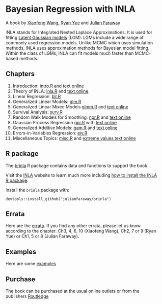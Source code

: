 # Bayesian Regression with INLA

A book by [Xiaofeng Wang](https://xfw.github.io/), [Ryan Yue](https://zicklin.baruch.cuny.edu/faculty-profile/yu-yue/) and [Julian Faraway](https://julianfaraway.github.io/)

INLA stands for Integrated Nested Laplace Approximations. It is used for fitting 
[Latent Gaussian models](https://tgmstat.wordpress.com/2013/10/16/latent-gaussian-models-inla/) (LGM). 
LGMs include a wide range of commonly
used regression models. Unlike MCMC which uses simulation methods, INLA
uses approximation methods for Bayesian model fitting. Within the class
of LGMs, INLA can fit models much faster than MCMC-based methods.

## Chapters

1. Introduction: [intro.R](scripts/intro.R) and [text online](https://julianfaraway.github.io/brinlabook/)
2. Theory of INLA: [inla.R](scripts/inla.R) and 
[text online](https://julianfaraway.github.io/brinlabook/theory-of-inla.html)
3. Linear Regression: [blr.R](scripts/blr.R)
4. Generalized Linear Models: [glm.R](scripts/glm.R)
5. Generalized Linear Mixed Models [glmm.R](scripts/glmm.R) and [text online](https://julianfaraway.github.io/brinlabook/chaglmm.html)
6. Survival Analysis: [surv.R](scripts/surv.R)
7. Random Walk Models for Smoothing: [npr.R](scripts/npr.R) and
[text online](https://julianfaraway.github.io/brinlabook/chanpr.html)
8. Gaussian Process Regression [gpr.R](scripts/gpr.R) with [text online](https://julianfaraway.github.io/brinlabook/chagpr.html)
9. Generalized Additive Models: [gam.R](scripts/gam.R) and [text online](https://julianfaraway.github.io/brinlabook/chagpr.html)
10. Errors-in-Variables Regression: [eiv.R](scripts/eiv.R)
11. Miscellaneous Topics: [misc.R](scripts/misc.R) and [extreme values text online](https://julianfaraway.github.io/brinlabook/chamisc.html#sec:extreval)


## R package

The [brinla](https://github.com/julianfaraway/brinla) R package contains data and functions
to support the book.

Visit the  [INLA](http://www.r-inla.org) website to learn much more including
[how to install the INLA R package](https://www.r-inla.org/download-install).

Install the `brinla` package with:

```
devtools::install_github("julianfaraway/brinla")
```

## Errata

Here are the [errata](errata.md). If you find any other errata, please let us know according to the chapter: Ch3, 4, 6, 10 (Xiaofeng Wang),
Ch2, 7 or 9 (Ryan Yue) or Ch1, 5 or 8 (Julian Faraway).

## Examples

Here are some [examples](examples/index.md)

## Purchase

The book can be purchased at the usual online outlets or from the publishers [Routledge](https://eur01.safelinks.protection.outlook.com/?url=https%3A%2F%2Fwww.routledge.com%2FBayesian-Regression-Modeling-with-INLA%2FWang-Ryan-Faraway%2Fp%2Fbook%2F9780367572266%3Futm_source%3Dauthor%26utm_medium%3Dshared_link%26utm_campaign%3DB043141_jm1_5ll_6rm_t081_1al_julianfarawayauthorshare&data=05%7C01%7Cjjf23%40bath.ac.uk%7C5229b0dc8d564222c10108db31fa6e3f%7C377e3d224ea1422db0ad8fcc89406b9e%7C0%7C0%7C638158723883874621%7CUnknown%7CTWFpbGZsb3d8eyJWIjoiMC4wLjAwMDAiLCJQIjoiV2luMzIiLCJBTiI6Ik1haWwiLCJXVCI6Mn0%3D%7C3000%7C%7C%7C&sdata=vhy4wINWPGtr6s8DMhrgD8ybz8usUz4B7Fuy9g0eG28%3D&reserved=0)